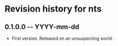# Revision history for nts

## 0.1.0.0 -- YYYY-mm-dd

* First version. Released on an unsuspecting world.
